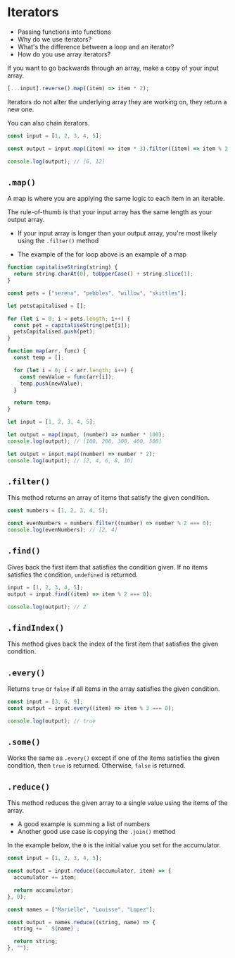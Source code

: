 # Iterators

- Passing functions into functions
- Why do we use iterators?
- What's the difference between a loop and an iterator?
- How do you use array iterators?

If you want to go backwards through an array, make a copy of your input array.

```js
[...input].reverse().map((item) => item * 2);
```

Iterators do not alter the underlying array they are working on, they return a new one.

You can also chain iterators.

```js
const input = [1, 2, 3, 4, 5];

const output = input.map((item) => item * 3).filter((item) => item % 2 === 0);

console.log(output); // [6, 12]
```

## `.map()`

A map is where you are applying the same logic to each item in an iterable.

The rule-of-thumb is that your input array has the same length as your output array.

- If your input array is longer than your output array, you're most likely using the `.filter()` method

- The example of the for loop above is an example of a map

```js
function capitaliseString(string) {
  return string.charAt(0), toUpperCase() + string.slice(1);
}

const pets = ["serena", "pebbles", "willow", "skittles"];

let petsCapitalised = [];

for (let i = 0; i < pets.length; i++) {
  const pet = capitaliseString(pet[i]);
  petsCapitalised.push(pet);
}
```

```js
function map(arr, func) {
  const temp = [];

  for (let i = 0; i < arr.length; i++) {
    const newValue = func(arr[i]);
    temp.push(newValue);
  }

  return temp;
}

let input = [1, 2, 3, 4, 5];

let output = map(input, (number) => number * 100);
console.log(output); // [100, 200, 300, 400, 500]
```

```js
let output = input.map((number) => number * 2);
console.log(output); // [2, 4, 6, 8, 10]
```

## `.filter()`

This method returns an array of items that satisfy the given condition.

```js
const numbers = [1, 2, 3, 4, 5];

const evenNumbers = numbers.filter((number) => number % 2 === 0);
console.log(evenNumbers); // [2, 4]
```

## `.find()`

Gives back the first item that satisfies the condition given. If no items satisfies the condition, `undefined` is returned.

```js
input = [1, 2, 3, 4, 5];
output = input.find((item) => item % 2 === 0);

console.log(output); // 2
```

## `.findIndex()`

This method gives back the index of the first item that satisfies the given condition.

## `.every()`

Returns `true` or `false` if all items in the array satisfies the given condition.

```js
const input = [3, 6, 9];
const output = input.every((item) => item % 3 === 0);

console.log(output); // true
```

## `.some()`

Works the same as `.every()` except if one of the items satisfies the given condition, then `true` is returned. Otherwise, `false` is returned.

## `.reduce()`

This method reduces the given array to a single value using the items of the array.

- A good example is summing a list of numbers
- Another good use case is copying the `.join()` method

In the example below, the `0` is the initial value you set for the accumulator.

```js
const input = [1, 2, 3, 4, 5];

const output = input.reduce((accumulator, item) => {
  accumulator += item;

  return accumulator;
}, 0);
```

```js
const names = ["Marielle", "Louisse", "Lopez"];

const output = names.reduce((string, name) => {
  string += ` ${name}`;

  return string;
}, "");
```
